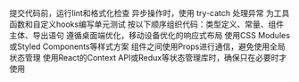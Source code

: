 提交代码前，运行lint和格式化检查
异步操作时，使用 try-catch 处理异常
为工具函数和自定义hooks编写单元测试
按以下顺序组织代码：类型定义、常量、组件主体、导出语句
遵循桌面端优化，移动设备优化的响应式布局
使用CSS Modules或Styled Components等样式方案
组件之间使用Props进行通信，避免使用全局状态管理
使用React的Context API或Redux等状态管理库时，确保只在必要时才使用